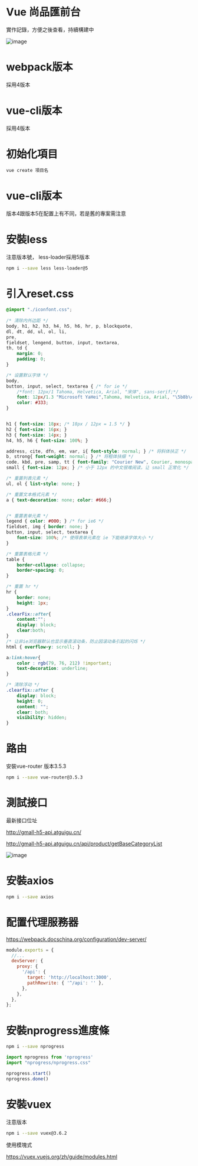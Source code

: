 # Vue 尚品匯前台

實作記錄，方便之後查看，持續構建中

![image](./images/Xnip2022-07-26_11-15-17.jpg)

# webpack版本

採用4版本

# vue-cli版本

採用4版本

# 初始化項目

```bash
vue create 項目名
```

# vue-cli版本

版本4跟版本5在配置上有不同，若是舊的專案需注意

# 安裝less

注意版本號， less-loader採用5版本

```bash
npm i --save less less-loader@5
```

# 引入reset.css

```css
@import "./iconfont.css";
 
/* 清除内外边距 */
body, h1, h2, h3, h4, h5, h6, hr, p, blockquote,
dl, dt, dd, ul, ol, li,
pre,
fieldset, lengend, button, input, textarea,
th, td {
    margin: 0;
    padding: 0;
}

/* 设置默认字体 */
body,
button, input, select, textarea { /* for ie */
    /*font: 12px/1 Tahoma, Helvetica, Arial, "宋体", sans-serif;*/
    font: 12px/1.3 "Microsoft YaHei",Tahoma, Helvetica, Arial, "\5b8b\4f53", sans-serif; /* 用 ascii 字符表示，使得在任何编码下都无问题 */
    color: #333;
}


h1 { font-size: 18px; /* 18px / 12px = 1.5 */ }
h2 { font-size: 16px; }
h3 { font-size: 14px; }
h4, h5, h6 { font-size: 100%; }

address, cite, dfn, em, var, i{ font-style: normal; } /* 将斜体扶正 */
b, strong{ font-weight: normal; } /* 将粗体扶细 */
code, kbd, pre, samp, tt { font-family: "Courier New", Courier, monospace; } /* 统一等宽字体 */
small { font-size: 12px; } /* 小于 12px 的中文很难阅读，让 small 正常化 */

/* 重置列表元素 */
ul, ol { list-style: none; }

/* 重置文本格式元素 */
a { text-decoration: none; color: #666;}


/* 重置表单元素 */
legend { color: #000; } /* for ie6 */
fieldset, img { border: none; }
button, input, select, textarea {
    font-size: 100%; /* 使得表单元素在 ie 下能继承字体大小 */
}

/* 重置表格元素 */
table {
    border-collapse: collapse;
    border-spacing: 0;
}

/* 重置 hr */
hr {
    border: none;
    height: 1px;
}
.clearFix::after{
	content:"";
	display: block;
	clear:both;
}
/* 让非ie浏览器默认也显示垂直滚动条，防止因滚动条引起的闪烁 */
html { overflow-y: scroll; }

a:link:hover{
    color : rgb(79, 76, 212) !important;
    text-decoration: underline;
}

/* 清除浮动 */
.clearfix::after {
    display: block;
    height: 0;
    content: "";
    clear: both;
    visibility: hidden;
}
```

# 路由

安裝vue-router 版本3.5.3

```bash
npm i --save vue-router@3.5.3
```


# 測試接口

最新接口位址

http://gmall-h5-api.atguigu.cn/

http://gmall-h5-api.atguigu.cn/api/product/getBaseCategoryList

![image](./images/Xnip2022-07-25_21-03-27.jpg)

# 安裝axios

```bash
npm i --save axios
```

# 配置代理服務器

https://webpack.docschina.org/configuration/dev-server/

```js
module.exports = {
  //...
  devServer: {
    proxy: {
      '/api': {
        target: 'http://localhost:3000',
        pathRewrite: { '^/api': '' },
      },
    },
  },
};
```

# 安裝nprogress進度條

```bash
npm i --save nprogress
```

```js
import nprogress from 'nprogress'
import "nprogress/nprogress.css"

nprogress.start()
nprogress.done()
```

# 安裝vuex

注意版本

```bash
npm i --save vuex@3.6.2
```

使用模塊式

https://vuex.vuejs.org/zh/guide/modules.html